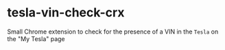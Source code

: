 # tesla-vin-check-crx
Small Chrome extension to check for the presence of a VIN in the `Tesla` on the "My Tesla" page
